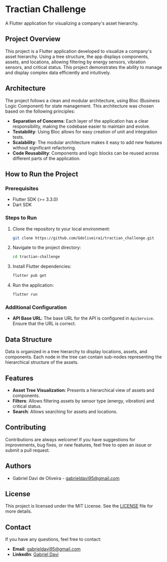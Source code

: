 # Tractian Challenge

A Flutter application for visualizing a company's asset hierarchy.

## Project Overview

This project is a Flutter application developed to visualize a company's asset hierarchy. Using a tree structure, the app displays components, assets, and locations, allowing filtering by energy sensors, vibration sensors, and critical status. This project demonstrates the ability to manage and display complex data efficiently and intuitively.

## Architecture

The project follows a clean and modular architecture, using Bloc (Business Logic Component) for state management. This architecture was chosen based on the following principles:

- **Separation of Concerns**: Each layer of the application has a clear responsibility, making the codebase easier to maintain and evolve.
- **Testability**: Using Bloc allows for easy creation of unit and integration tests.
- **Scalability**: The modular architecture makes it easy to add new features without significant refactoring.
- **Code Reusability**: Components and logic blocks can be reused across different parts of the application.

## How to Run the Project

### Prerequisites

- Flutter SDK (>= 3.3.0)
- Dart SDK

### Steps to Run

1. Clone the repository to your local environment:

    ```bash
    git clone https://github.com/Gdoliveira1/tractian_challenge.git
    ```

2. Navigate to the project directory:

    ```bash
    cd tractian-challenge
    ```

3. Install Flutter dependencies:

    ```bash
    flutter pub get
    ```

4. Run the application:

    ```bash
    flutter run
    ```

### Additional Configuration

- **API Base URL**: The base URL for the API is configured in `ApiService`. Ensure that the URL is correct.

## Data Structure

Data is organized in a tree hierarchy to display locations, assets, and components. Each node in the tree can contain sub-nodes representing the hierarchical structure of the assets.

## Features

- **Asset Tree Visualization**: Presents a hierarchical view of assets and components.
- **Filters**: Allows filtering assets by sensor type (energy, vibration) and critical status.
- **Search**: Allows searching for assets and locations.

## Contributing

Contributions are always welcome! If you have suggestions for improvements, bug fixes, or new features, feel free to open an issue or submit a pull request.

## Authors

- Gabriel Davi de Oliveira - [gabrieldavi95@gmail.com](mailto:gabrieldavi95@gmail.com)

## License

This project is licensed under the MIT License. See the [LICENSE](LICENSE) file for more details.

## Contact

If you have any questions, feel free to contact:

- **Email**: [gabrieldavi95@gmail.com](mailto:gabrieldavi95@gmail.com)
- **LinkedIn**: [Gabriel Davi](https://www.linkedin.com/in/gabriel-davi/)
